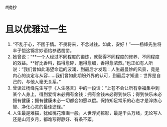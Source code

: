 #摘抄 
# 且以优雅过一生

1. “不乱于心，不困于情。不畏将来，不念过往。如此，安好！”——杨绛先生将丰子恺这锦言妙语给参透凿凿。
2. 她曾说：“**一个人经过不同程度的锻炼，就获得不同程度的修养、不同程度的效益。**好比香料，捣得愈碎，磨得愈细，香得愈浓烈。”也正如有人所说：“我们曾如此渴望命运的波澜，到最后才发现：人生最曼妙的风景，竟是内心的淡定与从容……我们曾如此期盼外界的认可，到最后才知道：世界是自己的，与他人毫无关系。”
3. 曾读过杨绛先生写于《人生感言》中的一段话：“上苍不会让所有幸福集中到某个人身上，得到爱情未必拥有金钱；拥有金钱未必得到快乐；得到快乐未必拥有健康；拥有健康未必一切都会如愿以偿。保持知足常乐的心态才是淬炼心智、净化心灵的最佳途径。”
4. 人生最是难描，犹如桃花难画一般。人世浮光掠影，最是千头万绪，无论写人还是山河岁月，都难写得静好、有条不紊。

